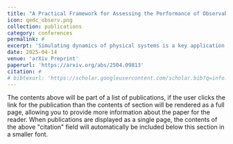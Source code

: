 ```yaml
---
title: "A Practical Framework for Assessing the Performance of Observable Estimation in Quantum Simulation"
icon: qedc_observ.png
collection: publications
category: conferences
permalink: #
excerpt: 'Simulating dynamics of physical systems is a key application of quantum computing, with potential impact in fields such as condensed matter physics and quantum chemistry. However, current quantum algorithms for Hamiltonian simulation yield results that are inadequate for real use cases and suffer from lengthy execution times when implemented on near-term quantum hardware. In this work, we introduce a framework for evaluating the performance of quantum simulation algorithms, focusing on the computation of observables, such as energy expectation values. Our framework provides end-to-end demonstrations of algorithmic optimizations that utilize Pauli term groups based on k-commutativity, generate customized Clifford measurement circuits, and implement weighted shot distribution strategies across these groups. '
date: 2025-04-14
venue: 'arXiv Preprint'
paperurl: 'https://arxiv.org/abs/2504.09813'
citation: #
# bibtexurl: 'https://scholar.googleusercontent.com/scholar.bib?q=info:0i95suU14bsJ:scholar.google.com/&output=citation&scisdr=CgJN25qjEIuy7q_mCJw:AAZF9b8AAAAAaBjgEJzs1SNvSy6o3x0HNn21oP0&scisig=AAZF9b8AAAAAaBjgEErAmsN9t-skWhiRrVlz4P8&scisf=4&ct=citation&cd=-1&hl=en'
---
```


The contents above will be part of a list of publications, if the user clicks the link for the publication than the contents of section will be rendered as a full page, allowing you to provide more information about the paper for the reader. When publications are displayed as a single page, the contents of the above "citation" field will automatically be included below this section in a smaller font.
